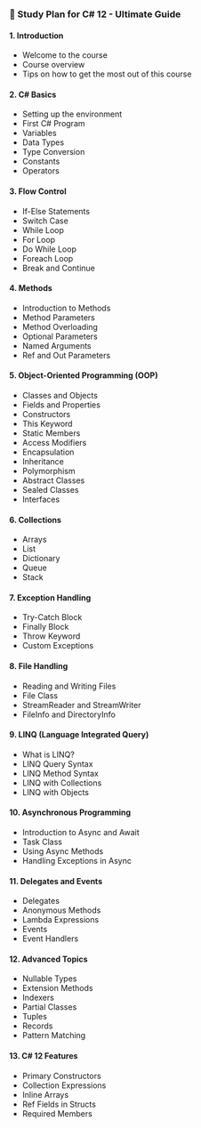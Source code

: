 ### **📘 Study Plan for C# 12 - Ultimate Guide**

#### **1. Introduction**
- Welcome to the course
- Course overview
- Tips on how to get the most out of this course

#### **2. C# Basics**
- Setting up the environment
- First C# Program
- Variables
- Data Types
- Type Conversion
- Constants
- Operators

#### **3. Flow Control**
- If-Else Statements
- Switch Case
- While Loop
- For Loop
- Do While Loop
- Foreach Loop
- Break and Continue

#### **4. Methods**
- Introduction to Methods
- Method Parameters
- Method Overloading
- Optional Parameters
- Named Arguments
- Ref and Out Parameters

#### **5. Object-Oriented Programming (OOP)**
- Classes and Objects
- Fields and Properties
- Constructors
- This Keyword
- Static Members
- Access Modifiers
- Encapsulation
- Inheritance
- Polymorphism
- Abstract Classes
- Sealed Classes
- Interfaces

#### **6. Collections**
- Arrays
- List
- Dictionary
- Queue
- Stack

#### **7. Exception Handling**
- Try-Catch Block
- Finally Block
- Throw Keyword
- Custom Exceptions

#### **8. File Handling**
- Reading and Writing Files
- File Class
- StreamReader and StreamWriter
- FileInfo and DirectoryInfo

#### **9. LINQ (Language Integrated Query)**
- What is LINQ?
- LINQ Query Syntax
- LINQ Method Syntax
- LINQ with Collections
- LINQ with Objects

#### **10. Asynchronous Programming**
- Introduction to Async and Await
- Task Class
- Using Async Methods
- Handling Exceptions in Async

#### **11. Delegates and Events**
- Delegates
- Anonymous Methods
- Lambda Expressions
- Events
- Event Handlers

#### **12. Advanced Topics**
- Nullable Types
- Extension Methods
- Indexers
- Partial Classes
- Tuples
- Records
- Pattern Matching

#### **13. C# 12 Features**
- Primary Constructors
- Collection Expressions
- Inline Arrays
- Ref Fields in Structs
- Required Members
